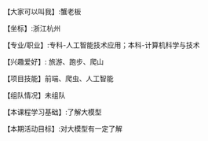 【大家可以叫我】:蟹老板

【坐标】:浙江杭州

【专业/职业】:专科-人工智能技术应用；本科-计算机科学与技术

【兴趣爱好】: 旅游、跑步、爬山

【项目技能】前端、爬虫、人工智能

【组队情况】未组队

【本课程学习基础】:了解大模型

【本期活动目标】:对大模型有一定了解
